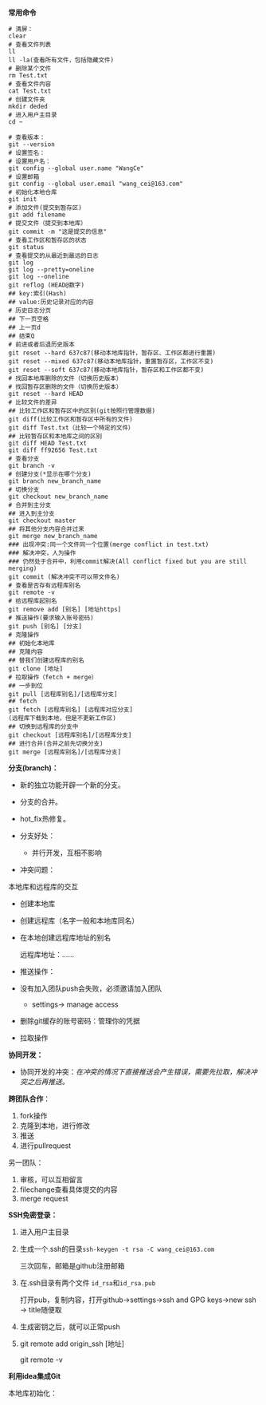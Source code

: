 **常用命令**

```Linux
# 清屏：
clear
# 查看文件列表
ll
ll -la(查看所有文件，包括隐藏文件)
# 删除某个文件
rm Test.txt
# 查看文件内容
cat Test.txt
# 创建文件夹
mkdir deded
# 进入用户主目录
cd ~
```

```Linux
# 查看版本：
git --version
# 设置签名：
# 设置用户名：
git config --global user.name "WangCe"
# 设置邮箱
git config --global user.email "wang_cei@163.com"
# 初始化本地仓库
git init
# 添加文件(提交到暂存区)
git add filename
# 提交文件（提交到本地库）
git commit -m "这是提交的信息"
# 查看工作区和暂存区的状态
git status
# 查看提交的从最近到最远的日志
git log
git log --pretty=oneline
git log --oneline
git reflog (HEAD@数字)
## key:索引(Hash)
## value:历史记录对应的内容
# 历史日志分页
## 下一页空格
## 上一页d
## 结束Q
# 前进或者后退历史版本
git reset --hard 637c87(移动本地库指针，暂存区、工作区都进行重置)
git reset --mixed 637c87(移动本地库指针，重置暂存区，工作区不变)
git reset --soft 637c87(移动本地库指针，暂存区和工作区都不变)
# 找回本地库删除的文件（切换历史版本）
# 找回暂存区删除的文件（切换历史版本）
git reset --hard HEAD
# 比较文件的差异
## 比较工作区和暂存区中的区别(git按照行管理数据)
git diff(比较工作区和暂存区中所有的文件)
git diff Test.txt（比较一个特定的文件）
## 比较暂存区和本地库之间的区别
git diff HEAD Test.txt
git diff ff92656 Test.txt
# 查看分支
git branch -v
# 创建分支(*显示在哪个分支)
git branch new_branch_name
# 切换分支
git checkout new_branch_name
# 合并到主分支
## 进入到主分支
git checkout master
## 将其他分支内容合并过来
git merge new_branch_name
### 出现冲突:同一个文件同一个位置(merge conflict in test.txt)
### 解决冲突，人为操作
### 仍然处于合并中，利用commit解决(All conflict fixed but you are still merging)
git commit (解决冲突不可以带文件名)
# 查看是否存有远程库别名
git remote -v
# 给远程库起别名
git remove add [别名] [地址https]
# 推送操作(要求输入账号密码)
git push [别名] [分支]
# 克隆操作
## 初始化本地库
## 克隆内容
## 替我们创建远程库的别名
git clone [地址]
# 拉取操作（fetch + merge）
## 一步到位
git pull [远程库别名]/[远程库分支]
## fetch
git fetch [远程库别名] [远程库对应分支]
(远程库下载到本地，但是不更新工作区)
## 切换到远程库的分支中
git checkout [远程库别名]/[远程库分支]
## 进行合并(合并之前先切换分支)
git merge [远程库别名]/[远程库分支]
```
**分支(branch)：**

- 新的独立功能开辟一个新的分支。

- 分支的合并。
- hot_fix热修复。
- 分支好处：
  - 并行开发，互相不影响

- 冲突问题：

本地库和远程库的交互

- 创建本地库

- 创建远程库（名字一般和本地库同名）

- 在本地创建远程库地址的别名

  远程库地址：……

- 推送操作：

- 没有加入团队push会失败，必须邀请加入团队

  - settings-> manage access

- 删除git缓存的账号密码：管理你的凭据

- 拉取操作

**协同开发：**

- 协同开发的冲突：*在冲突的情况下直接推送会产生错误，需要先拉取，解决冲突之后再推送。*

**跨团队合作**：

1. fork操作
2. 克隆到本地，进行修改
3. 推送
4. 进行pullrequest

另一团队：

1. 审核，可以互相留言
2. filechange查看具体提交的内容
3. merge request

**SSH免密登录：**

1. 进入用户主目录

2. 生成一个.ssh的目录`ssh-keygen -t rsa -C wang_cei@163.com`

   三次回车，邮箱是github注册邮箱

3. 在.ssh目录有两个文件 `id_rsa`和`id_rsa.pub`

   打开pub，复制内容，打开github->settings->ssh and GPG keys->new ssh -> title随便取

4. 生成密钥之后，就可以正常push

5. git remote add origin_ssh [地址]

   git remote -v

**利用idea集成Git**

本地库初始化：

